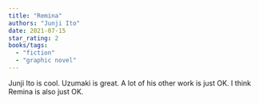 ```yaml
---
title: "Remina"
authors: "Junji Ito"
date: 2021-07-15
star_rating: 2
books/tags:
  - "fiction"
  - "graphic novel"
---
```


Junji Ito is cool. Uzumaki is great. A lot of his other work is just OK. I think
Remina is also just OK.

<!--more-->
